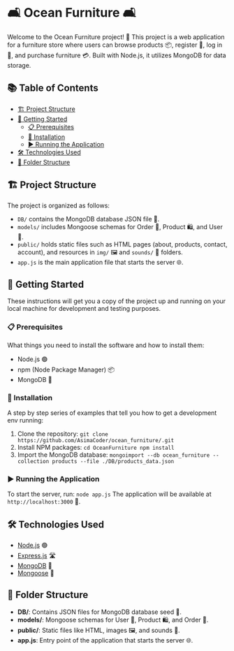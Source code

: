# 🛋 Ocean Furniture 🛋

Welcome to the Ocean Furniture project! 🌊 This project is a web application for a furniture store where users can browse products 📦, register 📝, log in 🔑, and purchase furniture 💳. Built with Node.js, it utilizes MongoDB for data storage.

## 📚 Table of Contents

- [🏗 Project Structure](#-project-structure)
- [🚀 Getting Started](#-getting-started)
  - [📋 Prerequisites](#-prerequisites)
  - [🔧 Installation](#-installation)
  - [▶️ Running the Application](#️-running-the-application)
- [🛠 Technologies Used](#-technologies-used)
- [📁 Folder Structure](#-folder-structure)

## 🏗 Project Structure

The project is organized as follows:

- `DB/` contains the MongoDB database JSON file 📄.
- `models/` includes Mongoose schemas for Order 📑, Product 🛍, and User 👤.
- `public/` holds static files such as HTML pages (about, products, contact, account), and resources in `img/` 🖼 and `sounds/` 🎵 folders.
- `app.js` is the main application file that starts the server 🌐.

## 🚀 Getting Started

These instructions will get you a copy of the project up and running on your local machine for development and testing purposes.

### 📋 Prerequisites

What things you need to install the software and how to install them:

- Node.js 🟢
- npm (Node Package Manager) 📦
- MongoDB 🍃

### 🔧 Installation

A step by step series of examples that tell you how to get a development env running:

1. Clone the repository:
`git clone https://github.com/AsimaCoder/ocean_furniture/.git`
2. Install NPM packages:
`cd OceanFurniture
npm install`
3. Import the MongoDB database:
`mongoimport --db ocean_furniture --collection products --file ./DB/products_data.json`

### ▶️ Running the Application

To start the server, run:
`node app.js`
The application will be available at `http://localhost:3000` 🚀.

## 🛠 Technologies Used

- [Node.js](https://nodejs.org/) 🟢
- [Express.js](https://expressjs.com/) 🛣
- [MongoDB](https://www.mongodb.com/) 🍃
- [Mongoose](https://mongoosejs.com/) 🐁

## 📁 Folder Structure

- **DB/**: Contains JSON files for MongoDB database seed 🌱.
- **models/**: Mongoose schemas for User 👤, Product 🛍, and Order 📑.
- **public/**: Static files like HTML, images 🖼, and sounds 🎵.
- **app.js**: Entry point of the application that starts the server 🌐.
